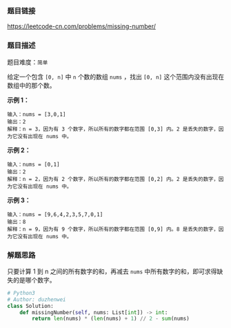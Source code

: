 ### 题目链接
https://leetcode-cn.com/problems/missing-number/

### 题目描述
题目难度：```简单```

给定一个包含 ```[0, n]``` 中 ```n``` 个数的数组 ```nums``` ，找出 ```[0, n]``` 这个范围内没有出现在数组中的那个数。

**示例 1：**
```
输入：nums = [3,0,1]
输出：2
解释：n = 3，因为有 3 个数字，所以所有的数字都在范围 [0,3] 内。2 是丢失的数字，因为它没有出现在 nums 中。
```

**示例 2：**
```
输入：nums = [0,1]
输出：2
解释：n = 2，因为有 2 个数字，所以所有的数字都在范围 [0,2] 内。2 是丢失的数字，因为它没有出现在 nums 中。
```

**示例 3：**
```
输入：nums = [9,6,4,2,3,5,7,0,1]
输出：8
解释：n = 9，因为有 9 个数字，所以所有的数字都在范围 [0,9] 内。8 是丢失的数字，因为它没有出现在 nums 中。
```

### 解题思路
只要计算 1 到 n 之间的所有数字的和，再减去 ```nums``` 中所有数字的和，即可求得缺失的是哪个数字。

```python
# Python3
# Author: duzhenwei
class Solution:
    def missingNumber(self, nums: List[int]) -> int:
        return len(nums) * (len(nums) + 1) // 2 - sum(nums)
```